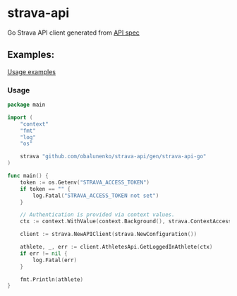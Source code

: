 # strava-api

Go Strava API client generated from [API spec](https://developers.strava.com/swagger/swagger.json)

## Examples:

[Usage examples](examples/client_example_test.go)

### Usage

```go
package main

import (
	"context"
	"fmt"
	"log"
	"os"

	strava "github.com/obalunenko/strava-api/gen/strava-api-go"
)

func main() {
	token := os.Getenv("STRAVA_ACCESS_TOKEN")
	if token == "" {
		log.Fatal("STRAVA_ACCESS_TOKEN not set")
	}

	// Authentication is provided via context values.
	ctx := context.WithValue(context.Background(), strava.ContextAccessToken, token)

	client := strava.NewAPIClient(strava.NewConfiguration())

	athlete, _, err := client.AthletesApi.GetLoggedInAthlete(ctx)
	if err != nil {
		log.Fatal(err)
	}

	fmt.Println(athlete)
}

```

